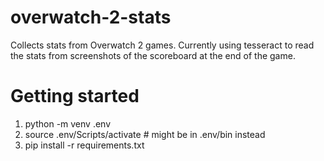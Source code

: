 # overwatch-2-stats

Collects stats from Overwatch 2 games. Currently using tesseract to read the stats from screenshots of the scoreboard at the end of the game.

# Getting started

1. python -m venv .env
2. source .env/Scripts/activate # might be in .env/bin instead
3. pip install -r requirements.txt

